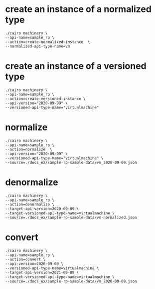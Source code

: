 # create an instance of a normalized type

```
./cairo machinery \
--api-name=sample_rp \
--action=create-normalized-instance  \
--normalized-api-type-name=vm
```

# create an instance of a versioned type

```
./cairo machinery \
--api-name=sample_rp \
--action=create-versioned-instance \
--api-version="2020-09-09" \
--versioned-api-type-name="virtualmachine"
```


# normalize

```
./cairo machinery \
--api-name=sample_rp \
--action=normalize  \
--api-version="2020-09-09" \
--versioned-api-type-name="virtualmachine" \
--source=./docs_ex/sample-rp-sample-data/vm_2020-09-09.json
```


# denormalize

```
./cairo machinery \
--api-name=sample_rp \
--action=denormalize \
--target-api-version=2020-09-09 \
--target-versioned-api-type-name=virtualmachine \
--source=./docs_ex/sample-rp-sample-data/vm-normalized.json
```

# convert

```
./cairo machinery \
--api-name=sample_rp \
--action=convert \
--api-version=2020-09-09 \
--versioned-api-type-name=virtualmachine \
--target-api-version=2021-09-09 \
--target-versioned-api-type-name=virtualmachine \
--source=./docs_ex/sample-rp-sample-data/vm_2020-09-09.json
```
